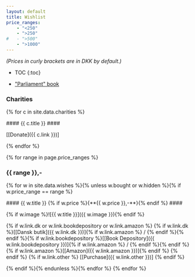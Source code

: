 ```yaml
---
layout: default
title: Wishlist
price_ranges:
    - "<250"
    - ">250"
#   - ">500"
    - ">1000"
---
```

<i>(Prices in curly brackets are in DKK by default.)</i>

* TOC
{:toc}

* ["Parliament" book](http://www.parliamentbook.com/book)

<!--
    * Citizen Messenger bag (red)
        - `[x]` [Mini][] ($120)
        - `[ ]` [Regular][]
-->

### Charities ###
{% for c in site.data.charities %}

<div class="tile" markdown="1">
#### {{ c.title }} ####

<span style="text-align: center;">[[Donate]({{ c.link }})]</span>
</div>
{% endfor %}

{% for range in page.price_ranges %}
### {{ range }},- ###
{% for w in site.data.wishes %}{% unless w.bought or w.hidden %}{% if w.price_range == range %}

<div class="tile" markdown="1">
#### {{ w.title }} {% if w.price %}<span style="white-space:nowrap">{**{{ w.price }},-**}</span>{% endif %} ####

{% if w.image %}![{{ w.title }}]({{ w.image }}){% endif %}

{% if w.link.dk or w.link.bookdepository or w.link.amazon %}
<span style="text-align: center;">{% if w.link.dk %}[[Dansk butik]({{ w.link.dk }})]{% if w.link.amazon %} / {% endif %}{% endif %}{% if w.link.bookdepository %}[[Book Depository]({{ w.link.bookdepository }})]{% if w.link.amazon %} / {% endif %}{% endif %}{% if w.link.amazon %}[[Amazon]({{ w.link.amazon }})]{% endif %}</span>
{% endif %}
{% if w.link.other %}
<span style="text-align: center;">[[Purchase]({{ w.link.other }})]</span>
{% endif %}
</div>
{% endif %}{% endunless %}{% endfor %}
{% endfor %}


[mini]: http://www.chromeindustries.com/product/mini-metro-messenger-bag/BG-001.html
[regular]: http://www.chromeindustries.com/product/citizen-messenger-bag/BG-002.html?dwvar_BG-002_color=BKBK&cgid=messenger_bags
